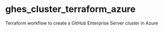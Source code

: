 # ghes_cluster_terraform_azure
Terraform workflow to create a GitHub Enterprise Server cluster in Azure

